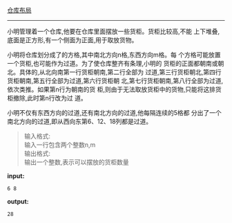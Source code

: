 [仓库布局](https://www.lanqiao.cn/courses/2786/learning/?id=67027)
*********
小明管理着一个仓库,他要在仓库里面摆放一些货柜。货柜比较高,不能
上下堆叠,底面是正方形,有一个侧面为正面,用于取放货物。

小明将仓库划分成了的方格,其中南北方向n格,东西方向m格。每
个方格可能放置一个货柜,也可能作为过道。为了使仓库整齐有条理,小明的
货柜的正面都朝南或朝北。具体的,从北向南第一行货柜朝南,第二行全部为
过道,第三行货柜朝北,第四行货柜朝南,第五行全部为过道,第六行货柜朝
北,第七行货柜朝南,第八行全部为过道,依次类推。如果第n行为朝南的货
柜,则由于无法取放货柜中的货物,只能将这排货柜撤除,此时第n行改为过
道。  

小明不仅有东西方向的过道,还有南北方向的过道,他每隔连续的5格都
分出了一个南北方向的过道,即从西向东第6、12、18列都是过道。  

>输入格式:  
>输入一行包含两个整数n,m  
>输出格式:  
>输出一个整数,表示可以摆放的货柜数量  

**input:**
```
6 8
```
**output:**
```
28
```
